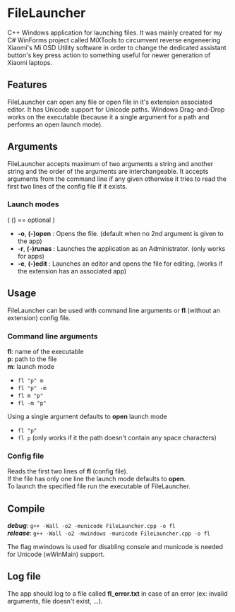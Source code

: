 # FileLauncher
C++ Windows application for launching files. It was mainly created for my C# WinForms project called MiXTools to circumvent reverse engeneering Xiaomi's Mi OSD Utility software in order to change the dedicated assistant button's key press action to something useful for newer generation of Xiaomi laptops.

## Features
FileLauncher can open any file or open file in it's extension associated editor.
It has Unicode support for Unicode paths. Windows Drag-and-Drop works on the executable (because it a single argument for a path and performs an open launch mode).

## Arguments

FileLauncher accepts maximum of two arguments a string and another string and the order of the arguments are interchangeable.
It accepts arguments from the command line if any given otherwise it tries to read the first two lines of the config file if it exists.

### Launch modes 
  ( () == optional )
  
  * **-o**, **(-)open** : Opens the file. (default when no 2nd argument is given to the app)
  * **-r**, **(-)runas** : Launches the application as an Administrator. (only works for apps)
  * **-e**, **(-)edit** : Launches an editor and opens the file for editing. (works if the extension has an associated app)

## Usage
FileLauncher can be used with command line arguments or **fl** (without an extension) config file.

### Command line arguments
  **fl**: name of the executable 
  <br/>
  **p**: path to the file
  <br/>
  **m**: launch mode
  <br/>
  - `fl "p" m`
  - `fl "p" -m`
  - `fl m "p"`
  - `fl -m "p"`
  
  Using a single argument defaults to **open** launch mode
 
  - `fl "p"`
  - `fl p` (only works if it the path doesn't contain any space characters)

### Config file
Reads the first two lines of **fl** (config file).<br/>
If the file has only one line the launch mode defaults to **open**. <br/>
To launch the specified file run the executable of FileLauncher.
  
## Compile

  ***debug***: `g++ -Wall -o2 -municode FileLauncher.cpp -o fl` <br/>
  ***release***: `g++ -Wall -o2 -mwindows -municode FileLauncher.cpp -o fl` <br/>
  
  The flag mwindows is used for disabling console and municode is needed for Unicode (wWinMain) support.
  
## Log file
The app should log to a file called **fl_error.txt** in case of an error (ex: invalid arguments, file doesn't exist, ...).
